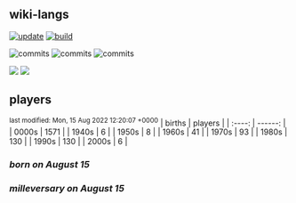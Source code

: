 ## wiki-langs
[![update](https://github.com/dreamerminsk/wiki-langs/actions/workflows/update-tables.yml/badge.svg)](https://github.com/dreamerminsk/wiki-langs/actions/workflows/update-tables.yml)
[![build](https://github.com/dreamerminsk/wiki-langs/actions/workflows/build.yml/badge.svg)](https://github.com/dreamerminsk/wiki-langs/actions/workflows/build.yml)

![commits](https://img.shields.io/github/commit-activity/y/dreamerminsk/wiki-langs)
![commits](https://img.shields.io/github/commit-activity/m/dreamerminsk/wiki-langs)
![commits](https://img.shields.io/github/commit-activity/w/dreamerminsk/wiki-langs)

![](https://img.shields.io/github/languages/code-size/dreamerminsk/wiki-langs)
![](https://img.shields.io/github/repo-size/dreamerminsk/wiki-langs)

## players
<sup>last modified: Mon, 15 Aug 2022 12:20:07 +0000</sup>
| births | players |
| :----: | ------: |
| 0000s | 1571 |
| 1940s | 6 |
| 1950s | 8 |
| 1960s | 41 |
| 1970s | 93 |
| 1980s | 130 |
| 1990s | 130 |
| 2000s | 6 |

### ***born on August 15***


### ***milleversary on August 15***



